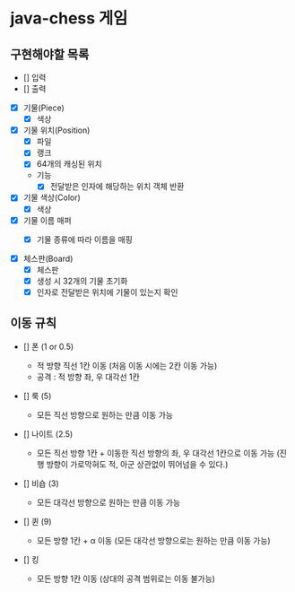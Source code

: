# java-chess 게임

## 구현해야할 목록

- [] 입력
- [] 출력

- [x] 기물(Piece)
  - [x] 색상

- [x] 기물 위치(Position)
  - [x] 파일
  - [x] 랭크
  - [x] 64개의 캐싱된 위치

  - 기능
    - [x] 전달받은 인자에 해당하는 위치 객체 반환

- [x] 기물 색상(Color)
  - [x] 색상

- [x] 기물 이름 매퍼
  - [x] 기물 종류에 따라 이름을 매핑


- [x] 체스판(Board)
  - [x] 체스판
  - [x] 생성 시 32개의 기물 초기화
  - [x] 인자로 전달받은 위치에 기물이 있는지 확인

## 이동 규칙

- [] 폰 (1 or 0.5)
  - 적 방향 직선 1칸 이동 (처음 이동 시에는 2칸 이동 가능)
  - 공격 : 적 방향 좌, 우 대각선 1칸

- [] 룩 (5)
  - 모든 직선 방향으로 원하는 만큼 이동 가능

- [] 나이트 (2.5)
  - 모든 직선 방향 1칸 + 이동한 직선 방향의 좌, 우 대각선 1칸으로 이동 가능 (진행 방향이 가로막혀도 적, 아군 상관없이 뛰어넘을 수 있다.)

- [] 비숍 (3)
  - 모든 대각선 방향으로 원하는 만큼 이동 가능

- [] 퀸 (9)
  - 모든 방향 1칸 + α 이동 (모든 대각선 방향으로는 원하는 만큼 이동 가능)

- [] 킹
  - 모든 방향 1칸 이동 (상대의 공격 범위로는 이동 불가능)
